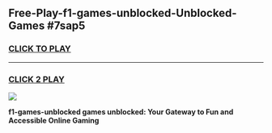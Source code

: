 
## Free-Play-f1-games-unblocked-Unblocked-Games #7sap5
<h3>
<a href="https://news.freeplayer.one?title=f1-games-unblocked&ref=8M">CLICK TO PLAY</a></h3>
<hr>

<h3>
<a href="https://news.freeplayer.one?title=f1-games-unblocked&ref=8M">CLICK 2 PLAY</a>
  
</h3>

<a href="https://news.freeplayer.one?title=f1-games-unblocked&ref=8M"><img src="https://clearcache.store/games.png"></a>


**f1-games-unblocked games unblocked: Your Gateway to Fun and Accessible Online Gaming**
